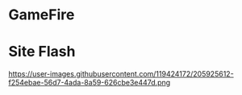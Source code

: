 # GameFire

# Site Flash

https://user-images.githubusercontent.com/119424172/205925612-f254ebae-56d7-4ada-8a59-626cbe3e447d.png
